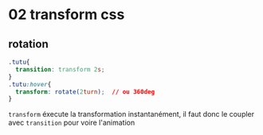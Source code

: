 # 02 transform css

## rotation

```css
.tutu{
  transition: transform 2s;
}
.tutu:hover{
  transform: rotate(2turn);  // ou 360deg
}
```

`transform` éxecute la transformation instantanément, il faut donc le coupler avec `transition` pour voire l'animation